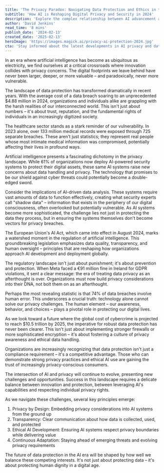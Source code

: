 ```yaml
---
title: 'The Privacy Paradox: Navigating Data Protection and Ethics in the AI Revolution'
subtitle: 'How AI is Reshaping Digital Privacy and Security in 2024'
description: 'Explore the complex relationship between AI advancement and data privacy in 2024, as organizations grapple with rising breach costs, new regulations, and the challenge of balancing innovation with protection. Learn how the EU's AI Act and rising cybercrime costs are reshaping our approach to data security.'
author: 'David Jenkins'
read_time: '8 mins'
publish_date: '2024-02-13'
created_date: '2025-02-13'
heroImage: 'https://images.magick.ai/privacy-ai-protection-2024.jpg'
cta: 'Stay informed about the latest developments in AI privacy and data protection. Follow us on LinkedIn for expert insights and analysis that keep you ahead of the curve in this rapidly evolving landscape.'
---
```


In an era where artificial intelligence has become as ubiquitous as electricity, we find ourselves at a critical crossroads where innovation collides with privacy concerns. The digital footprints we leave behind have never been larger, deeper, or more valuable – and paradoxically, never more vulnerable.

The landscape of data protection has transformed dramatically in recent years. With the average cost of a data breach soaring to an unprecedented $4.88 million in 2024, organizations and individuals alike are grappling with the harsh realities of our interconnected world. This isn't just about numbers – it's about trust, reputation, and the fundamental rights of individuals in an increasingly digitized society.

The healthcare sector stands as a stark reminder of our vulnerability. In 2023 alone, over 133 million medical records were exposed through 725 separate breaches. These aren't just statistics; they represent real people whose most intimate medical information was compromised, potentially affecting their lives in profound ways.

Artificial intelligence presents a fascinating dichotomy in the privacy landscape. While 61% of organizations now deploy AI-powered security systems to protect their digital assets, these same AI systems raise new concerns about data handling and privacy. The technology that promises to be our shield against cyber threats could potentially become a double-edged sword.

Consider the implications of AI-driven data analysis. These systems require vast amounts of data to function effectively, creating what security experts call "shadow data" – information that exists in the periphery of our digital consciousness, often overlooked but potentially vulnerable. As AI systems become more sophisticated, the challenge lies not just in protecting the data they process, but in ensuring the systems themselves don't become vectors for privacy breaches.

The European Union's AI Act, which came into effect in August 2024, marks a watershed moment in the regulation of artificial intelligence. This groundbreaking legislation emphasizes data quality, transparency, and human oversight – principles that are reshaping how organizations approach AI development and deployment globally.

The regulatory landscape isn't just about punishment; it's about prevention and protection. When Meta faced a €91 million fine in Ireland for GDPR violations, it sent a clear message: the era of treating data privacy as an afterthought is over. Organizations must now build privacy considerations into their DNA, not bolt them on as an afterthought.

Perhaps the most revealing statistic is that 74% of data breaches involve human error. This underscores a crucial truth: technology alone cannot solve our privacy challenges. The human element – our awareness, behavior, and choices – plays a pivotal role in protecting our digital lives.

As we look toward a future where the global cost of cybercrime is projected to reach $10.5 trillion by 2025, the imperative for robust data protection has never been clearer. This isn't just about implementing stronger firewalls or more sophisticated encryption – it's about fostering a culture of privacy awareness and ethical data handling.

Organizations are increasingly recognizing that data protection isn't just a compliance requirement – it's a competitive advantage. Those who can demonstrate strong privacy practices and ethical AI use are gaining the trust of increasingly privacy-conscious consumers.

The intersection of AI and privacy will continue to evolve, presenting new challenges and opportunities. Success in this landscape requires a delicate balance between innovation and protection, between leveraging AI's capabilities and respecting individual privacy rights.

As we navigate these challenges, several key principles emerge:

1. Privacy by Design: Embedding privacy considerations into AI systems from the ground up
2. Transparency: Clear communication about how data is collected, used, and protected
3. Ethical AI Development: Ensuring AI systems respect privacy boundaries while delivering value
4. Continuous Adaptation: Staying ahead of emerging threats and evolving privacy requirements

The future of data protection in the AI era will be shaped by how well we balance these competing interests. It's not just about protecting data – it's about protecting human dignity in a digital age.